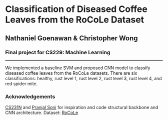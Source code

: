 # Classification of Diseased Coffee Leaves from the RoCoLe Dataset
## Nathaniel Goenawan & Christopher Wong
### Final project for CS229: Machine Learning
- - - -
We implemented a baseline SVM and proposed CNN model to classify diseased coffee leaves from the RoCoLe datasets. There are six classifications: healthy, rust level 1, rust level 2, rust level 3, rust level 4, and red spider mite.

### Acknowledgements
[CS231N](https://cs231n.github.io/convolutional-networks/) and [Pranjal Soni](https://www.kaggle.com/pranjalsoni17/natural-scene-classification#Model-Fitting) for inspiration and code structural backbone and CNN architecture. 
Dataset: [RoCoLe](https://doi.org/10.17632/c5yvn32dzg.2)
